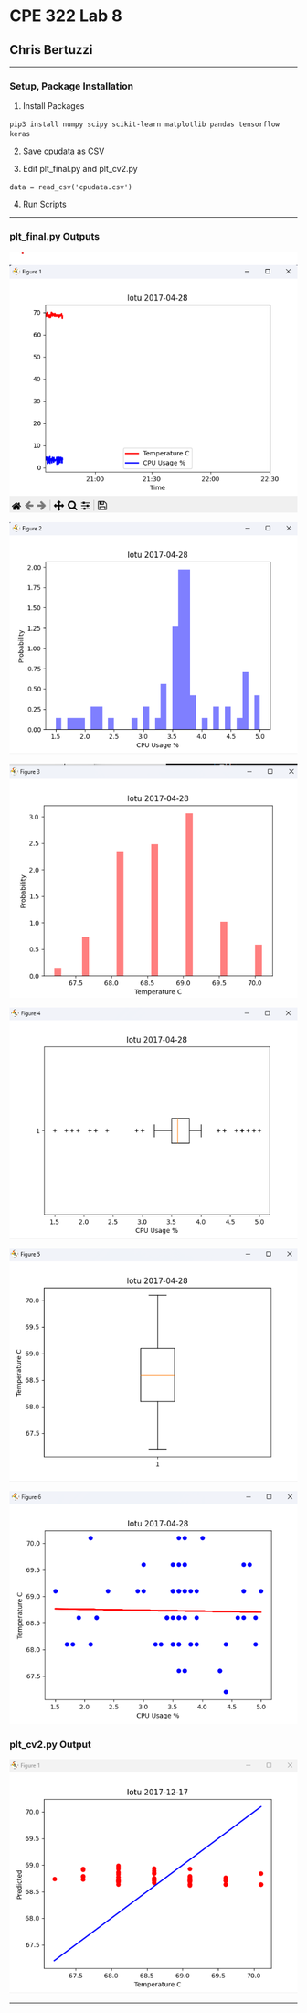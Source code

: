 # CPE 322 Lab 8

## Chris Bertuzzi

---

### Setup, Package Installation

1. Install Packages

`pip3 install numpy scipy scikit-learn matplotlib pandas tensorflow keras`

2. Save cpudata as CSV

3. Edit plt_final.py and plt_cv2.py

`data = read_csv('cpudata.csv')`

4. Run Scripts

---

### plt_final.py Outputs

![image](Images/Lab8/f1.png)

![image](Images/Lab8/f2.png)

![image](Images/Lab8/f3_.png)

![image](Images/Lab8/f4.png)

![image](Images/Lab8/f5.png)

![image](Images/Lab8/f6.png)

### plt_cv2.py Output

![image](Images/Lab8/f1_.png)

---

